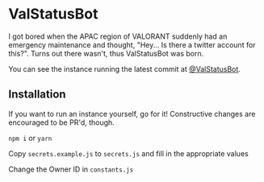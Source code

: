 # ValStatusBot
I got bored when the APAC region of VALORANT suddenly had an emergency maintenance and thought, "Hey... Is there a twitter account for this?". Turns out there wasn't, thus ValStatusBot was born.  

You can see the instance running the latest commit at [@ValStatusBot](https://twitter.com/ValStatusBot).

## Installation
If you want to run an instance yourself, go for it! Constructive changes are encouraged to be PR'd, though.

`npm i` or `yarn`

Copy `secrets.example.js` to `secrets.js` and fill in the appropriate values

Change the Owner ID in `constants.js`

